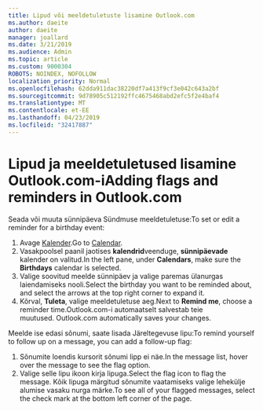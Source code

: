 ```yaml
---
title: Lipud või meeldetuletuste lisamine Outlook.com
ms.author: daeite
author: daeite
manager: joallard
ms.date: 3/21/2019
ms.audience: Admin
ms.topic: article
ms.custom: 9000304
ROBOTS: NOINDEX, NOFOLLOW
localization_priority: Normal
ms.openlocfilehash: 62dda911dac38220df7a413f9cf3e042c643a2bf
ms.sourcegitcommit: 9d78905c512192ffc4675468abd2efc5f2e4baf4
ms.translationtype: MT
ms.contentlocale: et-EE
ms.lasthandoff: 04/23/2019
ms.locfileid: "32417887"
---
```

# <a name="adding-flags-and-reminders-in-outlookcom"></a><span data-ttu-id="b4742-102">Lipud ja meeldetuletused lisamine Outlook.com-i</span><span class="sxs-lookup"><span data-stu-id="b4742-102">Adding flags and reminders in Outlook.com</span></span>

<span data-ttu-id="b4742-103">Seada või muuta sünnipäeva Sündmuse meeldetuletuse:</span><span class="sxs-lookup"><span data-stu-id="b4742-103">To set or edit a reminder for a birthday event:</span></span>

1. <span data-ttu-id="b4742-104">Avage [Kalender](https://outlook.live.com/calendar/).</span><span class="sxs-lookup"><span data-stu-id="b4742-104">Go to [Calendar](https://outlook.live.com/calendar/).</span></span>
1. <span data-ttu-id="b4742-105">Vasakpoolsel paanil jaotises **kalendrid**veenduge, **sünnipäevade** kalender on valitud.</span><span class="sxs-lookup"><span data-stu-id="b4742-105">In the left pane, under **Calendars**, make sure the **Birthdays** calendar is selected.</span></span>
1. <span data-ttu-id="b4742-106">Valige soovitud meelde sünnipäev ja valige paremas ülanurgas laiendamiseks nooli.</span><span class="sxs-lookup"><span data-stu-id="b4742-106">Select the birthday you want to be reminded about, and select the arrows at the top right corner to expand it.</span></span>
1. <span data-ttu-id="b4742-107">Kõrval, **Tuleta**, valige meeldetuletuse aeg.</span><span class="sxs-lookup"><span data-stu-id="b4742-107">Next to **Remind me**, choose a reminder time.</span></span><span data-ttu-id="b4742-108">Outlook.com-i automaatselt salvestab teie muutused.</span><span class="sxs-lookup"><span data-stu-id="b4742-108"> Outlook.com automatically saves your changes.</span></span>

<span data-ttu-id="b4742-109">Meelde ise edasi sõnumi, saate lisada Järeltegevuse lipu:</span><span class="sxs-lookup"><span data-stu-id="b4742-109">To remind yourself to follow up on a message, you can add a follow-up flag:</span></span>

1. <span data-ttu-id="b4742-110">Sõnumite loendis kursorit sõnumi lipp ei näe.</span><span class="sxs-lookup"><span data-stu-id="b4742-110">In the message list, hover over the message to see the flag option.</span></span>
1. <span data-ttu-id="b4742-111">Valige selle lipu ikoon kirja lipuga.</span><span class="sxs-lookup"><span data-stu-id="b4742-111">Select the flag icon to flag the message.</span></span> <span data-ttu-id="b4742-112">Kõik lipuga märgitud sõnumite vaatamiseks valige lehekülje alumise vasaku nurga märke.</span><span class="sxs-lookup"><span data-stu-id="b4742-112">To see all of your flagged messages, select the check mark at the bottom left corner of the page.</span></span>